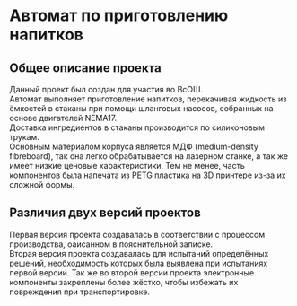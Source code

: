 # Автомат по приготовлению напитков
## Общее описание проекта
Данный проект был создан для участия во ВсОШ.\
Автомат выполняет приготовление напитков, перекачивая жидкость из ёмкостей в стаканы при помощи шланговых насосов, собранных на основе двигателей NEMA17.\
Доставка ингредиентов в стаканы производится по силиконовым трукам.\
Основным материалом корпуса является МДФ (medium-density fibreboard), так она легко обрабатывается на лазерном станке, а так же имеет низкие ценовые характеристики. Тем не менее, часть компонентов была напечата из PETG пластика на 3D принтере из-за их сложной формы.
## Различия двух версий проектов
Первая версия проекта создавалась в соответствии с процессом производства, оаисанном в пояснительной записке.\
Вторая версия проекта создавалась для испытаний определённых решений, необходимость которых была выявлена при испытаниях первой версии. Так же во второй версии проекта электронные компоненты закреплены более жёстко, чтобы избежать их повреждения при транспортировке.
